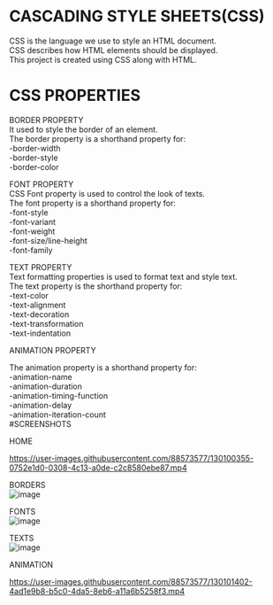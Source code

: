 # CASCADING STYLE SHEETS(CSS)<br>
CSS is the language we use to style an HTML document.<br>
CSS describes how HTML elements should be displayed.<br>
This project is created using CSS along with HTML.<br>

# CSS PROPERTIES<br>

BORDER PROPERTY<br>
It used to style the border of an element.<br>
The border property is a shorthand property for:<br>
-border-width <br>
-border-style <br>
-border-color <br>

FONT PROPERTY<BR>
CSS Font property is used to control the look of texts.<br>
The font property is a shorthand property for:<br>
-font-style <br>
-font-variant <br>
-font-weight <br>
-font-size/line-height <br>
-font-family <br>
  
TEXT PROPERTY<br>
Text formatting properties is used to format text and style text.   
The text property is the shorthand property for:<br>
-text-color <br>
-text-alignment <br>
-text-decoration <br>
-text-transformation <br>
-text-indentation <br>

ANIMATION PROPERTY <br>
  
The animation property is a shorthand property for:<br>
-animation-name<br>
-animation-duration<br>
-animation-timing-function<br>
-animation-delay<br>
-animation-iteration-count<br>
  #SCREENSHOTS<BR>
  
  HOME<BR>
  
  https://user-images.githubusercontent.com/88573577/130100355-0752e1d0-0308-4c13-a0de-c2c8580ebe87.mp4

  BORDERS<BR>
  ![image](https://user-images.githubusercontent.com/88573577/130047223-dbc80cd6-4d2f-48b1-b1c9-8794752580d0.png)
  
  FONTS<br>
  ![image](https://user-images.githubusercontent.com/88573577/130047313-b846a339-75a9-4f3e-93b9-8af99c52f533.png)

  TEXTS<br>
  ![image](https://user-images.githubusercontent.com/88573577/130047414-a9cefbf1-8df7-45d5-8cf1-5edaca3e2ac1.png)

  ANIMATION<br>
  
  https://user-images.githubusercontent.com/88573577/130101402-4ad1e9b8-b5c0-4da5-8eb6-a11a6b5258f3.mp4

